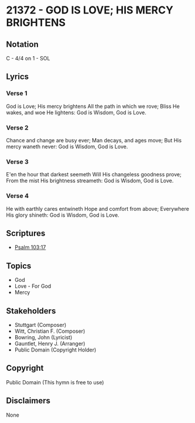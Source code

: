 # 21372 - GOD IS LOVE; HIS MERCY BRIGHTENS

## Notation

C - 4/4 on 1 - SOL

## Lyrics

### Verse 1

God is Love; His mercy brightens All the path in which we rove; Bliss He wakes, and woe He lightens: God is Wisdom, God is Love.

### Verse 2

Chance and change are busy ever; Man decays, and ages move; But His mercy waneth never: God is Wisdom, God is Love.

### Verse 3

E'en the hour that darkest seemeth Will His changeless goodness prove; From the mist His brightness streameth: God is Wisdom, God is Love.

### Verse 4

He with earthly cares entwineth Hope and comfort from above; Everywhere His glory shineth: God is Wisdom, God is Love.


## Scriptures

- [Psalm 103:17](https://www.biblegateway.com/passage/?search=Psalm%20103%3A17)

## Topics

- God
- Love - For God
- Mercy

## Stakeholders

- Stuttgart (Composer)
- Witt, Christian F. (Composer)
- Bowring, John (Lyricist)
- Gauntlet, Henry J. (Arranger)
- Public Domain (Copyright Holder)

## Copyright

Public Domain
(This hymn is free to use)

## Disclaimers

None

